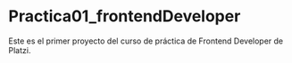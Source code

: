 # Practica01_frontendDeveloper
Este es el primer proyecto del curso de práctica de Frontend Developer de Platzi.
